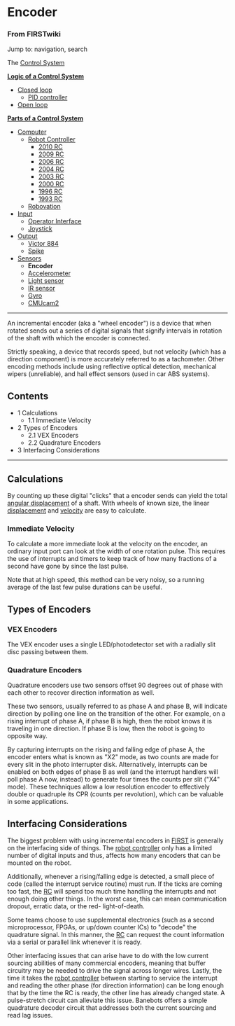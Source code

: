 # Encoder

### From FIRSTwiki

Jump to: navigation, search

The [Control System](Control_system "Control system" )

**[Logic of a Control System](Logic_of_a_control_system "Logic of a control system" )**

  * [Closed loop](Closed_loop "Closed loop" )
    * [PID controller](PID_controller "PID controller" )
  * [Open loop](Open_loop "Open loop" )

**[Parts of a Control System](Parts_of_a_control_system "Parts of a control system" )**

  * [Computer](Computer "Computer" )
    * [Robot Controller](Robot_Controller "Robot Controller" )
      * [2010 RC](Robot_Controller_%282010%29 "Robot Controller \(2010\)" )
      * [2009 RC](Robot_Controller_%282009%29 "Robot Controller \(2009\)" )
      * [2006 RC](Robot_Controller_%282006%29 "Robot Controller \(2006\)" )
      * [2004 RC](Robot_Controller_%282004%29 "Robot Controller \(2004\)" )
      * [2003 RC](Robot_Controller_%282003%29 "Robot Controller \(2003\)" )
      * [2000 RC](Robot_Controller_%282000%29 "Robot Controller \(2000\)" )
      * [1996 RC](/index.php?title=Robot_Controller_%281996%29&action=edit "Robot Controller \(1996\)" )
      * [1993 RC](/index.php?title=Robot_Controller_%281993%29&action=edit "Robot Controller \(1993\)" )
    * [Robovation](Robovation "Robovation" )
  * [Input](Input "Input" )
    * [Operator Interface](Operator_Interface "Operator Interface" )
    * [Joystick](Joystick "Joystick" )
  * [Output](Output "Output" )
    * [Victor 884](Victor_884 "Victor 884" )
    * [Spike](Spike "Spike" )
  * [Sensors](Sensor "Sensor" )
    * **Encoder**
    * [Accelerometer](Accelerometer "Accelerometer" )
    * [Light sensor](/index.php?title=Light_sensor&action=edit "Light sensor" )
    * [IR sensor](IR_sensor "IR sensor" )
    * [Gyro](Gyro "Gyro" )
    * [CMUcam2](CMUcam2 "CMUcam2" )  
---  
  
An incremental encoder (aka a "wheel encoder") is a device that when rotated
sends out a series of digital signals that signify intervals in rotation of
the shaft with which the encoder is connected.

Strictly speaking, a device that records speed, but not velocity (which has a
direction component) is more accurately referred to as a tachometer. Other
encoding methods include using reflective optical detection, mechanical wipers
(unreliable), and hall effect sensors (used in car ABS systems).

## Contents

  * 1 Calculations
    * 1.1 Immediate Velocity
  * 2 Types of Encoders
    * 2.1 VEX Encoders
    * 2.2 Quadrature Encoders
  * 3 Interfacing Considerations  
---  
  

## Calculations

By counting up these digital "clicks" that a encoder sends can yield the total
[angular displacement](http://www.wikipedia.org/wiki/angular_displacement
"wikipedia:angular_displacement" ) of a shaft. With wheels of known size, the
linear [displacement](http://www.wikipedia.org/wiki/displacement
"wikipedia:displacement" ) and
[velocity](http://www.wikipedia.org/wiki/velocity "wikipedia:velocity" ) are
easy to calculate.


### Immediate Velocity

To calculate a more immediate look at the velocity on the encoder, an ordinary
input port can look at the width of one rotation pulse. This requires the use
of interrupts and timers to keep track of how many fractions of a second have
gone by since the last pulse.

Note that at high speed, this method can be very noisy, so a running average
of the last few pulse durations can be useful.


## Types of Encoders


### VEX Encoders

The VEX encoder uses a single LED/photodetector set with a radially slit disc
passing between them.


### Quadrature Encoders

Quadrature encoders use two sensors offset 90 degrees out of phase with each
other to recover direction information as well.

These two sensors, usually referred to as phase A and phase B, will indicate
direction by polling one line on the transition of the other. For example, on
a rising interrupt of phase A, if phase B is high, then the robot knows it is
traveling in one direction. If phase B is low, then the robot is going to
opposite way.

By capturing interrupts on the rising and falling edge of phase A, the encoder
enters what is known as "X2" mode, as two counts are made for every slit in
the photo interrupter disk. Alternatively, interrupts can be enabled on both
edges of phase B as well (and the interrupt handlers will poll phase A now,
instead) to generate four times the counts per slit ("X4" mode). These
techniques allow a low resolution encoder to effectively double or quadruple
its CPR (counts per revolution), which can be valuable in some applications.


## Interfacing Considerations

The biggest problem with using incremental encoders in
[FIRST](FIRST "FIRST" ) is generally on the interfacing side of
things. The [robot controller](Robot_controller "Robot controller"
) only has a limited number of digital inputs and thus, affects how many
encoders that can be mounted on the robot.

Additionally, whenever a rising/falling edge is detected, a small piece of
code (called the interrupt service routine) must run. If the ticks are coming
too fast, the [RC](Robot_controller "Robot controller" ) will spend
too much time handling the interrupts and not enough doing other things. In
the worst case, this can mean communication dropout, erratic data, or the red-
light-of-death.

Some teams choose to use supplemental electronics (such as a second
microprocessor, FPGAs, or up/down counter ICs) to "decode" the quadrature
signal. In this manner, the [RC](Robot_controller "Robot
controller" ) can request the count information via a serial or parallel link
whenever it is ready.

Other interfacing issues that can arise have to do with the low current
sourcing abilities of many commercial encoders, meaning that buffer circuitry
may be needed to drive the signal across longer wires. Lastly, the time it
takes the [robot controller](Robot_controller "Robot controller" )
between starting to service the interrupt and reading the other phase (for
direction information) can be long enough that by the time the RC is ready,
the other line has already changed state. A pulse-stretch circuit can
alleviate this issue. Banebots offers a simple quadrature decoder circuit that
addresses both the current sourcing and read lag issues.

